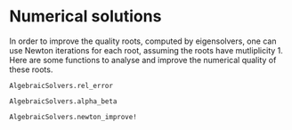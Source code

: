 # Numerical solutions

In order to improve the quality roots, computed by eigensolvers, one can
use Newton iterations for each root, assuming the roots have mutliplicity 1. Here are some functions to analyse and improve the numerical quality of these roots. 
    
```@docs 
AlgebraicSolvers.rel_error
```

```@docs 
AlgebraicSolvers.alpha_beta
```

```@docs 
AlgebraicSolvers.newton_improve!
```
